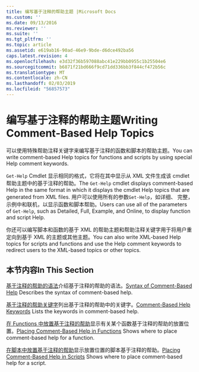 ```yaml
---
title: 编写基于注释的帮助主题 |Microsoft Docs
ms.custom: ''
ms.date: 09/13/2016
ms.reviewer: ''
ms.suite: ''
ms.tgt_pltfrm: ''
ms.topic: article
ms.assetid: e619ab16-90ad-46e9-9bde-d6dce492ba56
caps.latest.revision: 4
ms.openlocfilehash: e3d32f36b597088abc41e229bb0955c1b25504e6
ms.sourcegitcommit: b6871f21bd666f9cd71dd336bb3f844cf472b56c
ms.translationtype: MT
ms.contentlocale: zh-CN
ms.lasthandoff: 02/03/2019
ms.locfileid: "56857573"
---
```

# <a name="writing-comment-based-help-topics"></a><span data-ttu-id="2a92b-102">编写基于注释的帮助主题</span><span class="sxs-lookup"><span data-stu-id="2a92b-102">Writing Comment-Based Help Topics</span></span>

<span data-ttu-id="2a92b-103">可以使用特殊帮助注释关键字来编写基于注释的函数和脚本的帮助主题。</span><span class="sxs-lookup"><span data-stu-id="2a92b-103">You can write comment-based Help topics for functions and scripts by using special Help comment keywords.</span></span>

 <span data-ttu-id="2a92b-104">`Get-Help` Cmdlet 显示相同的格式，它将在其中显示从 XML 文件生成该 cmdlet 帮助主题中的基于注释的帮助。</span><span class="sxs-lookup"><span data-stu-id="2a92b-104">The `Get-Help` cmdlet displays comment-based Help in the same format in which it displays the cmdlet Help topics that are generated from XML files.</span></span> <span data-ttu-id="2a92b-105">用户可以使用所有的参数`Get-Help`，如详细、 完整，示例中和联机，以显示函数和脚本帮助。</span><span class="sxs-lookup"><span data-stu-id="2a92b-105">Users can use all of the parameters of `Get-Help`, such as Detailed, Full, Example, and Online, to display function and script Help.</span></span>

 <span data-ttu-id="2a92b-106">你还可以编写脚本和函数的基于 XML 的帮助主题和帮助注释关键字用于将用户重定向到基于 XML 的主题或其他主题。</span><span class="sxs-lookup"><span data-stu-id="2a92b-106">You can also write XML-based Help topics for scripts and functions and use the Help comment keywords to redirect users to the XML-based topics or other topics.</span></span>

## <a name="in-this-section"></a><span data-ttu-id="2a92b-107">本节内容</span><span class="sxs-lookup"><span data-stu-id="2a92b-107">In This Section</span></span>

 <span data-ttu-id="2a92b-108">[基于注释的帮助的语法](./syntax-of-comment-based-help.md)介绍基于注释的帮助的语法。</span><span class="sxs-lookup"><span data-stu-id="2a92b-108">[Syntax of Comment-Based Help](./syntax-of-comment-based-help.md) Describes the syntax of comment-based help.</span></span>

 <span data-ttu-id="2a92b-109">[基于注释的帮助关键字](./comment-based-help-keywords.md)列出基于注释的帮助中的关键字。</span><span class="sxs-lookup"><span data-stu-id="2a92b-109">[Comment-Based Help Keywords](./comment-based-help-keywords.md) Lists the keywords in comment-based help.</span></span>

 <span data-ttu-id="2a92b-110">[在 Functions 中放置基于注释的帮助](./placing-comment-based-help-in-functions.md)显示有关某个函数基于注释的帮助的放置位置。</span><span class="sxs-lookup"><span data-stu-id="2a92b-110">[Placing Comment-Based Help in Functions](./placing-comment-based-help-in-functions.md) Shows where to place comment-based help for a function.</span></span>

 <span data-ttu-id="2a92b-111">[在脚本中放置基于注释的帮助](./placing-comment-based-help-in-scripts.md)显示放置位置的脚本基于注释的帮助。</span><span class="sxs-lookup"><span data-stu-id="2a92b-111">[Placing Comment-Based Help in Scripts](./placing-comment-based-help-in-scripts.md) Shows where to place comment-based help for a script.</span></span>